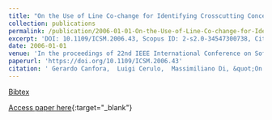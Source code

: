 ```yaml
---
title: "On the Use of Line Co-change for Identifying Crosscutting Concern Code"
collection: publications
permalink: /publication/2006-01-01-On-the-Use-of-Line-Co-change-for-Identifying-Crosscutting-Concern-Code
excerpt: 'DOI: 10.1109/ICSM.2006.43, Scopus ID: 2-s2.0-34547300738, Cited by: 26'
date: 2006-01-01
venue: 'In the proceedings of 22nd IEEE International Conference on Software Maintenance (ICSM 2006), 24-27 September 2006, Philadelphia, Pennsylvania, USA'
paperurl: 'https://doi.org/10.1109/ICSM.2006.43'
citation: ' Gerardo Canfora,  Luigi Cerulo,  Massimiliano Di, &quot;On the Use of Line Co-change for Identifying Crosscutting Concern Code.&quot; In the proceedings of 22nd IEEE International Conference on Software Maintenance (ICSM 2006), 24-27 September 2006, Philadelphia, Pennsylvania, USA, 2006.'
---
```

[Bibtex](https://dblp.org/rec/bib/conf/icsm/CanforaCP06)

[Access paper here](https://doi.org/10.1109/ICSM.2006.43){:target="_blank"}
